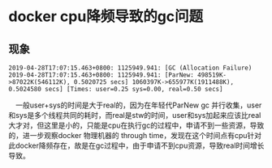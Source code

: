 # docker cpu降频导致的gc问题
## 现象
    2019-04-28T17:07:15.463+0800: 1125949.941: [GC (Allocation Failure) 2019-04-28T17:07:15.463+0800: 1125949.941: [ParNew: 498519K->87022K(546112K), 0.5020725 secs] 1060397K->655977K(1911488K), 0.5024580 secs] [Times: user=0.25 sys=0.00, real=0.50 secs]
    
&emsp;一般user+sys的时间是大于real的，因为在年轻代ParNew gc 并行收集，user和sys是多个线程共同的耗时，而real是stw的时间，user和sys加起来应该比real大才对，但这里是小的，只能是cpu在执行gc的过程中，申请不到一些资源，导致的，进一步观察docker 物理机器的 through time，发现在这个时间点有cpu针对此docker降频存在，故是在gc过程中，由于申请不到cpu资源，导致real时间增长导致。